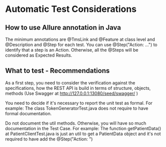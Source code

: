 # Automatic Test Considerations #

## How to use Allure annotation in Java

The minimum annotations are @TmsLink and @Feature at class level and @Description and @Step for each test.
You can use @Step("Action: ...") to identify that a step is an Action. Otherwise, all the @Steps will be considered as Expected Results.

## What to test - Recommendations

As a first step, you need to consider the verification against the specifications, how the REST API is build in terms of structure, objects, methods (Use Swagger at http://127.0.0.1:13080/seed/swagger/ )

You need to decide if it's necessary to report the unit test as formal.
For example: The class TokenGeneratorTest.java does not require to have formal documentation.

Do not document the util methods. Otherwise, you will have so much documentation in the Test Case.
For example: The function getPatientData() at PatientClientTest.java is just an util to get a PatientData object and it's not required to have add the @Step("Action: ")



